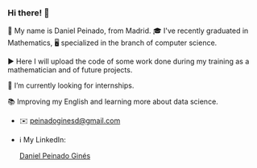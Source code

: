 ### Hi there! 👋

🔷 My name is Daniel Peinado, from Madrid. :mortar_board: I've recently graduated in Mathematics, 🖥️ specialized in the branch of computer science.

▶️ Here I will upload the code of some work done during my training as a mathematician and of future projects.

🔭 I’m currently looking for internships.

📚 Improving my English and learning more about data science.

- ✉️ peinadoginesd@gmail.com

- ℹ️ My LinkedIn: <div class="LI-profile-badge"  data-version="v1" data-size="medium" data-locale="es_ES" data-type="horizontal" data-theme="light" data-vanity="daniel-peinado-ginés-874a91214"><a class="LI-simple-link" href='https://es.linkedin.com/in/daniel-peinado-gin%C3%A9s-874a91214?trk=profile-badge'>Daniel Peinado Ginés</a></div>
